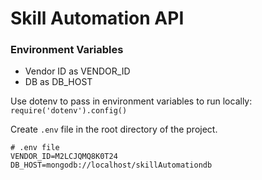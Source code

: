 # Skill Automation API

### Environment Variables
- Vendor ID as VENDOR_ID
- DB as DB_HOST

Use dotenv to pass in environment variables to run locally:
`require('dotenv').config()`

Create `.env` file in the root directory of the project.

```
# .env file
VENDOR_ID=M2LCJQMQ8K0T24
DB_HOST=mongodb://localhost/skillAutomationdb
```